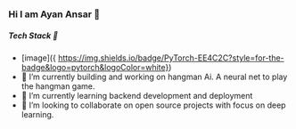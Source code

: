 ### Hi I am Ayan Ansar :wave:

<!--
**Ayan-Ansar/ayan-ansar** is a ✨ _special_ ✨ repository because its `README.md` (this file) appears on your GitHub profile.

Here are some ideas to get you started:-->

##### Tech Stack 🤖

- [image]({	https://img.shields.io/badge/PyTorch-EE4C2C?style=for-the-badge&logo=pytorch&logoColor=white})
- 🔭 I’m currently building and working on hangman Ai. A neural net to play the hangman game. 
- 🌱 I’m currently learning backend development and deployment 
- 👯 I’m looking to collaborate on open source projects with focus on deep learning. 
